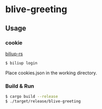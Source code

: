 # blive-greeting

## Usage

### cookie

[biliup-rs](https://github.com/biliup/biliup-rs)

```bash
$ biliup login
```

Place cookies.json in the working directory.

### Build & Run

```bash
$ cargo build --release
$ ./target/release/blive-greeting
```
